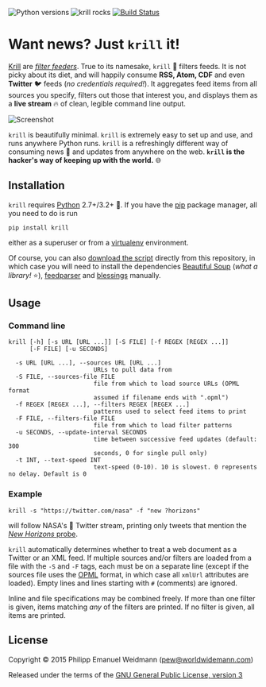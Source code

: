 ![Python versions](https://img.shields.io/pypi/pyversions/krill.svg) ![krill rocks](https://img.shields.io/badge/krill-rocks-ff69b4.svg) [![Build Status](https://travis-ci.org/kyokley/krill.svg)](https://travis-ci.org/kyokley/krill)

# Want news? Just `krill` it!

[Krill](https://en.wikipedia.org/wiki/Krill) are [*filter feeders*](https://en.wikipedia.org/wiki/Filter_feeder). True to its namesake, `krill` :fried_shrimp: filters feeds. It is not picky about its diet, and will happily consume **RSS, Atom, CDF** and even **Twitter** :bird: feeds (*no credentials required!*). It aggregates feed items from all sources you specify, filters out those that interest you, and displays them as a **live stream** :fire: of clean, legible command line output.

![Screenshot](screenshot.png)

`krill` is beautifully minimal. `krill` is extremely easy to set up and use, and runs anywhere Python runs. `krill` is a refreshingly different way of consuming news :newspaper: and updates from anywhere on the web. **`krill` is the hacker's way of keeping up with the world.** :globe_with_meridians:


## Installation

`krill` requires [Python](https://www.python.org/) 2.7+/3.2+ :snake:. If you have the [pip](https://pip.pypa.io) package manager, all you need to do is run

```
pip install krill
```

either as a superuser or from a [virtualenv](https://virtualenv.pypa.io) environment.

Of course, you can also [download the script](krill/krill.py) directly from this repository, in which case you will need to install the dependencies [Beautiful Soup](http://www.crummy.com/software/BeautifulSoup/) (*what a library!* :star:), [feedparser](https://github.com/kurtmckee/feedparser) and [blessings](https://github.com/erikrose/blessings) manually.


## Usage

### Command line

```
krill [-h] [-s URL [URL ...]] [-S FILE] [-f REGEX [REGEX ...]]
      [-F FILE] [-u SECONDS]

  -s URL [URL ...], --sources URL [URL ...]
                        URLs to pull data from
  -S FILE, --sources-file FILE
                        file from which to load source URLs (OPML format
                        assumed if filename ends with ".opml")
  -f REGEX [REGEX ...], --filters REGEX [REGEX ...]
                        patterns used to select feed items to print
  -F FILE, --filters-file FILE
                        file from which to load filter patterns
  -u SECONDS, --update-interval SECONDS
                        time between successive feed updates (default: 300
                        seconds, 0 for single pull only)
  -t INT, --text-speed INT
                        text-speed (0-10). 10 is slowest. 0 represents no delay. Default is 0
```

### Example

```
krill -s "https://twitter.com/nasa" -f "new ?horizons"
```

will follow NASA's :rocket: Twitter stream, printing only tweets that mention the [*New Horizons* probe](https://en.wikipedia.org/wiki/New_Horizons).

`krill` automatically determines whether to treat a web document as a Twitter or an XML feed. If multiple sources and/or filters are loaded from a file with the `-S` and `-F` tags, each must be on a separate line (except if the sources file uses the [OPML](https://en.wikipedia.org/wiki/OPML) format, in which case all `xmlUrl` attributes are loaded). Empty lines and lines starting with `#` (comments) are ignored.

Inline and file specifications may be combined freely. If more than one filter is given, items matching *any* of the filters are printed. If no filter is given, all items are printed.


## License

Copyright &copy; 2015 Philipp Emanuel Weidmann (<pew@worldwidemann.com>)

Released under the terms of the [GNU General Public License, version 3](https://gnu.org/licenses/gpl.html)
